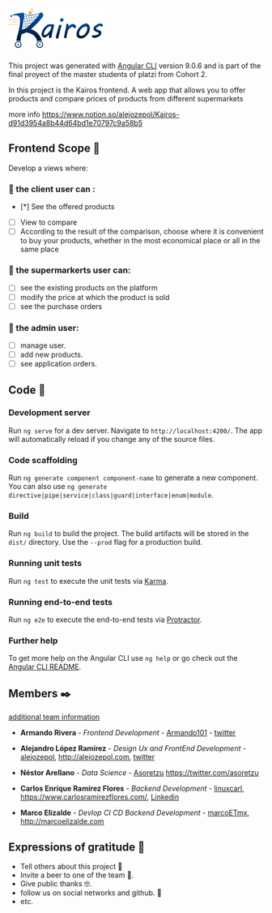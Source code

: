 # [![Logo](./src/assets/images/brand/LogoBlue.png)](https://kairosshop.xyz/)
This project was generated with [Angular CLI](https://github.com/angular/angular-cli) version 9.0.6 and is part of the final proyect of the master students of platzi from Cohort 2.

In this project is the Kairos frontend. A web app that allows you to offer products and compare prices of products from different supermarkets

more info https://www.notion.so/alejozepol/Kairos-d91d3954a8b44d64bd1e70797c9a58b5

## Frontend Scope 🚀

Develop a views where:

### 🛒 the client user can :
- [*] See the offered products
- [ ] View to compare
- [ ] According to the result of the comparison, choose where it is convenient to buy your products, whether in the most economical place or all in the same place

### 🏪 the supermarkerts user can:

- [ ]  see the existing products on the platform
- [ ]  modify the price at which the product is sold
- [ ] see the purchase orders

### 🔑 the admin user:

- [ ]  manage user.
- [ ] add new products.
- [ ]  see application orders.

## Code 🔧

### Development server

Run `ng serve` for a dev server. Navigate to `http://localhost:4200/`. The app will automatically reload if you change any of the source files.

### Code scaffolding

Run `ng generate component component-name` to generate a new component. You can also use `ng generate directive|pipe|service|class|guard|interface|enum|module`.

### Build

Run `ng build` to build the project. The build artifacts will be stored in the `dist/` directory. Use the `--prod` flag for a production build.

### Running unit tests

Run `ng test` to execute the unit tests via [Karma](https://karma-runner.github.io).

### Running end-to-end tests

Run `ng e2e` to execute the end-to-end tests via [Protractor](http://www.protractortest.org/).

### Further help

To get more help on the Angular CLI use `ng help` or go check out the [Angular CLI README](https://github.com/angular/angular-cli/blob/master/README.md).


## Members ✒️

[additional team information](https://www.notion.so/alejozepol/58ab874c496d4491ab96c4fb6fde2acb?v=aa0c9f4dfed2457680a9bd6cbec57b7f)

* **Armando Rivera** - *Frontend Development* - [Armando101](https://github.com/Armando101) - [twitter](https://twitter.com/ArmandoRN5)

* **Alejandro López Ramírez** - *Design Ux and FrontEnd Development* - [alejozepol](https://github.com/alejozepol),  http://alejozepol.com, [twitter](https://twitter.com/alejozepol)

* **Néstor Arellano** - *Data Science* - [Asoretzu](https://github.com/Asoretzu)
https://twitter.com/asoretzu

* **Carlos Enrique Ramírez Flores** - *Backend Development* - [linuxcarl](https://github.com/linuxcarl),  https://www.carlosramirezflores.com/, [Linkedin](https://www.linkedin.com/in/carlos-enrique-ram%C3%ADrez-flores-5a26475a/)

* **Marco Elizalde** - *Devlop CI CD Backend Development* - [marcoETmx](https://github.com/marcoETmx),  http://marcoelizalde.com

## Expressions of gratitude 🎁

* Tell others about this project 📢
* Invite a beer to one of the team 🍺.
* Give public thanks 🤓.
* follow us on social networks and github. 📌
* etc.
